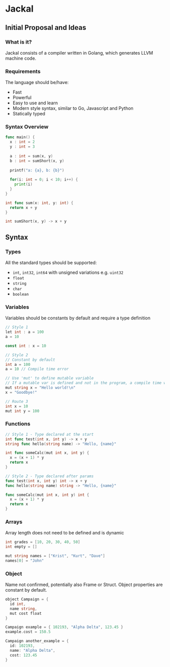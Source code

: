 # Jackal
## Initial Proposal and Ideas

### What is it?
Jackal consists of a compiler written in Golang, which generates LLVM machine code.

### Requirements
The language should be/have:
- Fast
- Powerful
- Easy to use and learn
- Modern style syntax, similar to Go, Javascript and Python
- Statically typed

### Syntax Overview
```go
func main() {
  x : int = 2
  y : int = 3
  
  a : int = sum(x, y)
  b : int = sumShort(x, y)
  
  printf("a: {a}, b: {b}")
  
  for(i: int = 0; i < 10; i++) {
    print(i)
  }
}

int func sum(x: int, y: int) {
  return x + y
}

int sumShort(x, y) -> x + y
```

## Syntax
### Types
All the standard types should be supported:
- `int`, `int32`, `int64` with unsigned variations e.g. `uint32`
- `float`
- `string`
- `char`
- `boolean`

### Variables
Variables should be constants by default and require a type definition
```go
// Style 1
let int : a = 100
a = 10

const int : x = 10
```
```go
// Style 2
// Constant by default
int a = 100
a = 10 // Compile time error

// Use 'mut' to define mutable variable
// If a mutable var is defined and not in the program, a compile time warning is given
mut string x = "Hello world!\n"
x = "Goodbye!"
```
```go 
// Route 3
int x = 10
mut int y = 100
```

### Functions
```go
// Style 1 - Type declared at the start
int func test(int x, int y) -> x + y
string func hello(string name) -> "Hello, {name}"

int func someCalc(mut int x, int y) {
  x = (x + 1) * y
  return x
}

// Style 2 - Type declared after params
func test(int x, int y) int -> x + y
func hello(string name) string -> "Hello, {name}"

func someCalc(mut int x, int y) int {
  x = (x + 1) * y
  return x
}
```

### Arrays
Array length does not need to be defined and is dynamic
```go
int grades = [10, 20, 30, 40, 50]
int empty = []

mut string names = ["Krist", "Kurt", "Dave"]
names[0] = "John"
```

### Object
Name not confirmed, potentially also Frame or Struct. Object properties are constant by default.
```go
object Campaign = {
  id int,
  name string,
  mut cost float
}

Campaign example = { 102193, "Alpha Delta", 123.45 }
example.cost = 150.5

Campaign another_example = {
  id: 102193,
  name: "Alpha Delta",
  cost: 123.45
}
```
